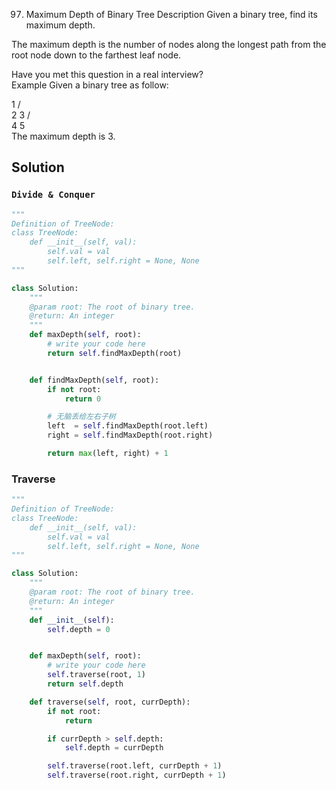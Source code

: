 97. Maximum Depth of Binary Tree
Description
Given a binary tree, find its maximum depth.

The maximum depth is the number of nodes along the longest path from the root node down to the farthest leaf node.

Have you met this question in a real interview?  
Example
Given a binary tree as follow:

  1
 / \
2   3
   / \
  4   5  
The maximum depth is 3.


## Solution

### `Divide & Conquer`

```python
"""
Definition of TreeNode:
class TreeNode:
    def __init__(self, val):
        self.val = val
        self.left, self.right = None, None
"""

class Solution:
    """
    @param root: The root of binary tree.
    @return: An integer
    """
    def maxDepth(self, root):
        # write your code here
        return self.findMaxDepth(root)


    def findMaxDepth(self, root):
        if not root:
            return 0

        # 无脑丢给左右子树
        left  = self.findMaxDepth(root.left)
        right = self.findMaxDepth(root.right)

        return max(left, right) + 1

```


### Traverse

```python
"""
Definition of TreeNode:
class TreeNode:
    def __init__(self, val):
        self.val = val
        self.left, self.right = None, None
"""

class Solution:
    """
    @param root: The root of binary tree.
    @return: An integer
    """
    def __init__(self):
        self.depth = 0


    def maxDepth(self, root):
        # write your code here
        self.traverse(root, 1)
        return self.depth

    def traverse(self, root, currDepth):
        if not root:
            return

        if currDepth > self.depth:
            self.depth = currDepth

        self.traverse(root.left, currDepth + 1)
        self.traverse(root.right, currDepth + 1)
```
